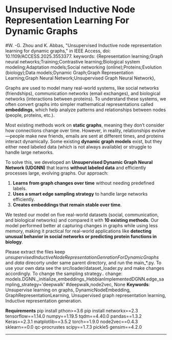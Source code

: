 # Unsupervised Inductive Node Representation Learning For Dynamic Graphs
#W. -G. Zhou and K. Abbas, "Unsupervised Inductive node representation learning for dynamic graphs," in IEEE Access, doi: 10.1109/ACCESS.2025.3553377.
keywords: {Representation learning;Graph neural networks;Training;Contrastive learning;Biological system modeling;Adaptation models;Social networking (online);Proteins;Evolution (biology);Data models;Dynamic Graph;Graph Representation Learning;Graph Neural Network;Unsupervised Graph Neural Network},

Graphs are used to model many real-world systems, like social networks (friendships), communication networks (email exchanges), and biological networks (interactions between proteins). To understand these systems, we often convert graphs into simpler mathematical representations called **embeddings**, which help analyze patterns and relationships between nodes (people, proteins, etc.).  

Most existing methods work on **static graphs**, meaning they don’t consider how connections change over time. However, in reality, relationships evolve—people make new friends, emails are sent at different times, and proteins interact dynamically. Some existing **dynamic graph models** exist, but they either need labeled data (which is not always available) or struggle to handle large networks.  

To solve this, we developed an **Unsupervised Dynamic Graph Neural Network (UDGNN)** that learns **without labeled data** and efficiently processes large, evolving graphs. Our approach:  
1. **Learns from graph changes over time** without needing predefined labels.  
2. **Uses a smart edge sampling strategy** to handle large networks efficiently.  
3. **Creates embeddings that remain stable over time**.  

We tested our model on five real-world datasets (social, communication, and biological networks) and compared it with **10 existing methods**. Our model performed better at capturing changes in graphs while using less memory, making it practical for real-world applications like **detecting unusual behavior in social networks or predicting protein functions in biology**.

Please extract the files keep *unsupervisedInductiveNodeRepresentationGenrationForDynamicGraphs* and *data* direcorty under same parent directory, and run the main_*.py. To use your own data see the src/loader/dataset_loader.py and make changes accordingly.
To change the sampling strategy.. change: models.DGNN._initialize_embeddings_HebbianImplementedDGNN.edge_sampling_strategy='deepwalk' #deepwalk,node2vec, None
**Keywords**: Unsupervise learning on graphs, DynamicNodeEmbedding, GraphRepresentationLearning, Unsupervised graph representation learning, Inductive representation generation. 
 

**Requirements**
pip install 
pthon>=3.6 
pip install networkx==2.3 tensorflow==1.14.0  numpy==1.19.5 tqdm==4.40.0 pandas==1.3.2 Keras==2.3.1 matplotlib==3.5.2 torch==1.9.0 node2vec==0.4.3 sklearn==0.0 qc-procrustes  scipy==1.7.3 pickle5 gensim==4.2.0

----
